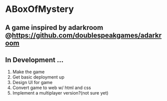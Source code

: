 # ABoxOfMystery

## A game inspired by adarkroom @https://github.com/doublespeakgames/adarkroom

## In Development ...

1. Make the game
2. Get basic deployment up
3. Design UI for game
4. Convert game to web w/ html and css
5. Implement a multiplayer version?(not sure yet)
